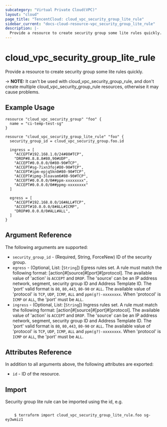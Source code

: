 ```yaml
---
subcategory: "Virtual Private Cloud(VPC)"
layout: "cloud"
page_title: "TencentCloud: cloud_vpc_security_group_lite_rule"
sidebar_current: "docs-cloud-resource-vpc_security_group_lite_rule"
description: |-
  Provide a resource to create security group some lite rules quickly.
---
```


# cloud_vpc_security_group_lite_rule

Provide a resource to create security group some lite rules quickly.

-> **NOTE:** It can't be used with cloud_vpc_security_group_rule, and don't create multiple cloud_vpc_security_group_rule resources, otherwise it may cause problems.

## Example Usage

```hcl
resource "cloud_vpc_security_group" "foo" {
  name = "ci-temp-test-sg"
}

resource "cloud_vpc_security_group_lite_rule" "foo" {
  security_group_id = cloud_vpc_security_group.foo.id

  ingress = [
    "ACCEPT#192.168.1.0/24#80#TCP",
    "DROP#8.8.8.8#80,90#UDP",
    "ACCEPT#0.0.0.0/0#80-90#TCP",
    "ACCEPT#sg-7ixn3foj#80-90#TCP",
    "ACCEPT#ipm-epjq5kn0#80-90#TCP",
    "ACCEPT#ipmg-3loavam6#80-90#TCP",
    "ACCEPT#0.0.0.0/0##ppm-xxxxxxxx",
    "ACCEPT#0.0.0.0/0##ppmg-xxxxxxxx"
  ]

  egress = [
    "ACCEPT#192.168.0.0/16#ALL#TCP",
    "ACCEPT#10.0.0.0/8#ALL#ICMP",
    "DROP#0.0.0.0/0#ALL#ALL",
  ]
}
```

## Argument Reference

The following arguments are supported:

* `security_group_id` - (Required, String, ForceNew) ID of the security group.
* `egress` - (Optional, List: [`String`]) Egress rules set. A rule must match the following format: [action]#[source]#[port]#[protocol]. The available value of 'action' is `ACCEPT` and `DROP`. The 'source' can be an IP address network, segment, security group ID and Address Template ID. The 'port' valid format is `80`, `80,443`, `80-90` or `ALL`. The available value of 'protocol' is `TCP`, `UDP`, `ICMP`, `ALL` and `ppm(g?)-xxxxxxxx`. When 'protocol' is `ICMP` or `ALL`, the 'port' must be `ALL`.
* `ingress` - (Optional, List: [`String`]) Ingress rules set. A rule must match the following format: [action]#[source]#[port]#[protocol]. The available value of 'action' is `ACCEPT` and `DROP`. The 'source' can be an IP address network, segment, security group ID and Address Template ID. The 'port' valid format is `80`, `80,443`, `80-90` or `ALL`. The available value of 'protocol' is `TCP`, `UDP`, `ICMP`, `ALL` and `ppm(g?)-xxxxxxxx`. When 'protocol' is `ICMP` or `ALL`, the 'port' must be `ALL`.

## Attributes Reference

In addition to all arguments above, the following attributes are exported:

* `id` - ID of the resource.



## Import

Security group lite rule can be imported using the id, e.g.

```

	$ terraform import cloud_vpc_security_group_lite_rule.foo sg-ey3wmiz1

```


